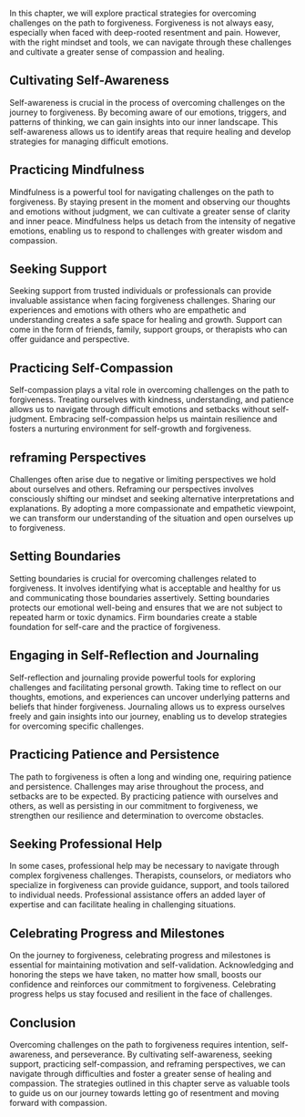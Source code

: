 
In this chapter, we will explore practical strategies for overcoming challenges on the path to forgiveness. Forgiveness is not always easy, especially when faced with deep-rooted resentment and pain. However, with the right mindset and tools, we can navigate through these challenges and cultivate a greater sense of compassion and healing.

Cultivating Self-Awareness
--------------------------

Self-awareness is crucial in the process of overcoming challenges on the journey to forgiveness. By becoming aware of our emotions, triggers, and patterns of thinking, we can gain insights into our inner landscape. This self-awareness allows us to identify areas that require healing and develop strategies for managing difficult emotions.

Practicing Mindfulness
----------------------

Mindfulness is a powerful tool for navigating challenges on the path to forgiveness. By staying present in the moment and observing our thoughts and emotions without judgment, we can cultivate a greater sense of clarity and inner peace. Mindfulness helps us detach from the intensity of negative emotions, enabling us to respond to challenges with greater wisdom and compassion.

Seeking Support
---------------

Seeking support from trusted individuals or professionals can provide invaluable assistance when facing forgiveness challenges. Sharing our experiences and emotions with others who are empathetic and understanding creates a safe space for healing and growth. Support can come in the form of friends, family, support groups, or therapists who can offer guidance and perspective.

Practicing Self-Compassion
--------------------------

Self-compassion plays a vital role in overcoming challenges on the path to forgiveness. Treating ourselves with kindness, understanding, and patience allows us to navigate through difficult emotions and setbacks without self-judgment. Embracing self-compassion helps us maintain resilience and fosters a nurturing environment for self-growth and forgiveness.

reframing Perspectives
----------------------

Challenges often arise due to negative or limiting perspectives we hold about ourselves and others. Reframing our perspectives involves consciously shifting our mindset and seeking alternative interpretations and explanations. By adopting a more compassionate and empathetic viewpoint, we can transform our understanding of the situation and open ourselves up to forgiveness.

Setting Boundaries
------------------

Setting boundaries is crucial for overcoming challenges related to forgiveness. It involves identifying what is acceptable and healthy for us and communicating those boundaries assertively. Setting boundaries protects our emotional well-being and ensures that we are not subject to repeated harm or toxic dynamics. Firm boundaries create a stable foundation for self-care and the practice of forgiveness.

Engaging in Self-Reflection and Journaling
------------------------------------------

Self-reflection and journaling provide powerful tools for exploring challenges and facilitating personal growth. Taking time to reflect on our thoughts, emotions, and experiences can uncover underlying patterns and beliefs that hinder forgiveness. Journaling allows us to express ourselves freely and gain insights into our journey, enabling us to develop strategies for overcoming specific challenges.

Practicing Patience and Persistence
-----------------------------------

The path to forgiveness is often a long and winding one, requiring patience and persistence. Challenges may arise throughout the process, and setbacks are to be expected. By practicing patience with ourselves and others, as well as persisting in our commitment to forgiveness, we strengthen our resilience and determination to overcome obstacles.

Seeking Professional Help
-------------------------

In some cases, professional help may be necessary to navigate through complex forgiveness challenges. Therapists, counselors, or mediators who specialize in forgiveness can provide guidance, support, and tools tailored to individual needs. Professional assistance offers an added layer of expertise and can facilitate healing in challenging situations.

Celebrating Progress and Milestones
-----------------------------------

On the journey to forgiveness, celebrating progress and milestones is essential for maintaining motivation and self-validation. Acknowledging and honoring the steps we have taken, no matter how small, boosts our confidence and reinforces our commitment to forgiveness. Celebrating progress helps us stay focused and resilient in the face of challenges.

Conclusion
----------

Overcoming challenges on the path to forgiveness requires intention, self-awareness, and perseverance. By cultivating self-awareness, seeking support, practicing self-compassion, and reframing perspectives, we can navigate through difficulties and foster a greater sense of healing and compassion. The strategies outlined in this chapter serve as valuable tools to guide us on our journey towards letting go of resentment and moving forward with compassion.
